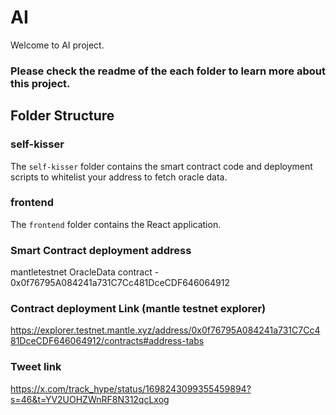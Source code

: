 # AI

Welcome to AI project.

###  Please check the readme of the each folder to learn more about this project.

## Folder Structure

### self-kisser

The `self-kisser` folder contains the smart contract code and deployment scripts to whitelist your address to fetch oracle data.

### frontend

The `frontend` folder contains the React application.


###  Smart Contract deployment address

mantletestnet OracleData contract - 0x0f76795A084241a731C7Cc481DceCDF646064912  

### Contract deployment Link (mantle testnet explorer)

https://explorer.testnet.mantle.xyz/address/0x0f76795A084241a731C7Cc481DceCDF646064912/contracts#address-tabs

### Tweet link

https://x.com/track_hype/status/1698243099355459894?s=46&t=YV2UOHZWnRF8N312qcLxog